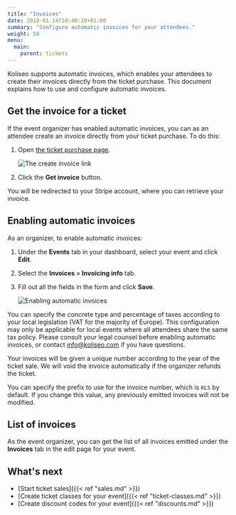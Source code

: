 ```yaml
---
title: "Invoices"
date: 2018-01-14T10:48:18+01:00
summary: "Configure automatic invoices for your attendees."
weight: 50
menu:
  main:
    parent: tickets
---
```


Koliseo supports automatic invoices, which enables your attendees to create their invoices directly from the ticket purchase. This document explains how to use and configure automatic invoices.

## Get the invoice for a ticket

If the event organizer has enabled automatic invoices, you can as an attendee create an invoice directly from your ticket purchase. To do this:

1. Open [the ticket purchase page](https://koliseo.com/me/tickets).

   ![The create invoice link](/img/screenshots/tickets/invoices-create.avif)

2. Click the **Get invoice** button.

You will be redirected to your Stripe account, where you can retrieve your invoice.

## Enabling automatic invoices

As an organizer, to enable automatic invoices:

1. Under the **Events** tab in your dashboard, select your event and click **Edit**.
2. Select the **Invoices** &raquo; **Invoicing info** tab.
3. Fill out all the fields in the form and click **Save**.

   ![Enabling automatic invoices](/img/screenshots/tickets/invoices-organizer-info.jpg)

You can specify the concrete type and percentage of taxes according to your local legislation (VAT for the majority of Europe). This configuration may only be applicable for local events where all attendees share the same tax policy. Please consult your legal counsel before enabling automatic invoices, or contact info@koliseo.com if you have questions.

Your invoices will be given a unique number according to the year of the ticket sale. We will void the invoice automatically if the organizer refunds the ticket.

You can specify the prefix to use for the invoice number, which is `KLS` by default. If you change this value, any previously emitted invoices will not be modified.

## List of invoices

As the event organizer, you can get the list of all invoices emitted under the **Invoices** tab in the edit page for your event.

## What's next

- [Start ticket sales]({{< ref "sales.md" >}})
- [Create ticket classes for your event]({{< ref "ticket-classes.md" >}})
- [Create discount codes for your event]({{< ref "discounts.md" >}})
